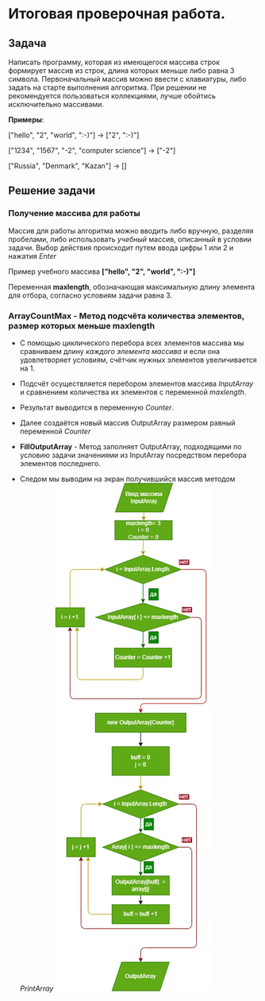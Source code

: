 # Итоговая проверочная работа.

## **Задача**
Написать программу, которая из имеющегося массива строк формирует массив из строк, длина которых меньше либо равна 3 символа. Первоначальный массив можно ввести с клавиатуры, либо задать на старте выполнения алгоритма. При решении не рекомендуется пользоваться коллекциями, лучше обойтись исключительно массивами.

**Примеры**:

["hello", "2", "world", ":-)"] -> ["2", ":-)"]

["1234", "1567", "-2", "computer science"] -> ["-2"]

["Russia", "Denmark", "Kazan"] -> []

## Решение задачи
### Получение массива для работы
Массив для работы алгоритма можно вводить либо вручную, разделяя пробелами, либо использовать *учебный* массив, описанный в условии задачи.
Выбор действия происходит путем ввода цифры 1 или 2 и нажатия *Enter*

Пример учебного массива
**["hello", "2", "world", ":-)"]**

 Переменная **maxlength**, обозначающая максимальную длину элемента для отбора, согласно условиям задачи равна 3.

### **ArrayCountMax** - Метод подсчёта количества элементов, размер которых меньше maxlength
* С помощью циклического перебора всех элементов массива мы сравниваем длину *каждого элемента массива* и если она удовлетворяет условиям, счётчик нужных элементов увеличивается на 1.
* Подсчёт осуществляется перебором элементов массива *InputArray* и сравнением количества их элементов с переменной  *maxlength*.
* Результат выводится в переменную *Counter*.

* Далее создаётся новый массив OutputArray размером равный переменной *Counter*

* **FillOutputArray** - Метод заполняет OutputArray, подходящими по условию задачи значениями из InputArray посредством перебора элементов последнего.

* Следом мы выводим на экран получившийся массив методом *PrintArray*
![alt text](BlockDiagram.drawio.png "Блок-схема алгоритма, используемого в решении задачи")